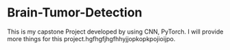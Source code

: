 # Brain-Tumor-Detection
This is my capstone Project developed by using CNN, PyTorch. I will provide more things for this project.hgfhgfjhgfhhyjjopkopkpojioijpo.

